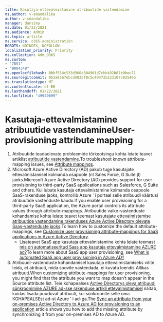 ```yaml
---
title: Kasutaja-ettevalmistamine atribuutide vastendamine
ms.author: v-smandalika
author: v-smandalika
manager: dansimp
ms.date: 01/22/2021
ms.audience: Admin
ms.topic: article
ms.service: o365-administration
ROBOTS: NOINDEX, NOFOLLOW
localization_priority: Priority
ms.collection: Adm_O365
ms.custom:
- "7851"
- "9004348"
ms.openlocfilehash: 8bbf554c533d960a304901d7cbb492b87e9bec71
ms.sourcegitcommit: 953a8567ebcd9835f8c5c49472b223107c92549b
ms.translationtype: MT
ms.contentlocale: et-EE
ms.lasthandoff: 01/22/2021
ms.locfileid: "49949699"
---
```

# <a name="user-provisioning-attribute-mapping"></a><span data-ttu-id="81f12-102">Kasutaja-ettevalmistamine atribuutide vastendamine</span><span class="sxs-lookup"><span data-stu-id="81f12-102">User-provisioning attribute mapping</span></span>

1. <span data-ttu-id="81f12-103">Atribuutide teadaolevate probleemide tõrkeotsingu kohta leiate teavet artiklist [atribuutide vastendamine](https://docs.microsoft.com/azure/active-directory/app-provisioning/known-issues#attribute-mappings).</span><span class="sxs-lookup"><span data-stu-id="81f12-103">To troubleshoot known attribute-mapping issues, see [Attribute mappings](https://docs.microsoft.com/azure/active-directory/app-provisioning/known-issues#attribute-mappings).</span></span> 
2. <span data-ttu-id="81f12-104">Microsoft Azure Active Directory (AD) pakub tuge kasutajate ettevalmistamisel kolmanda osapoole (nt Sales Force, G Suite jt) jaoks.</span><span class="sxs-lookup"><span data-stu-id="81f12-104">Microsoft Azure Active Directory (AD) provides support for user provisioning to third-party SaaS applications such as Salesforce, G Suite and others.</span></span> <span data-ttu-id="81f12-105">Kui lubate kasutaja ettevalmistamine kolmanda osapoole SaaS-rakenduse jaoks, kontrollib Azure ' i portaal selle atribuudi väärtusi atribuutide vastenduste kaudu.</span><span class="sxs-lookup"><span data-stu-id="81f12-105">If you enable user provisioning for a third-party SaaS application, the Azure portal controls its attribute values through attribute-mappings.</span></span> <span data-ttu-id="81f12-106">Atribuutide vaike-vastenduste kohandamise kohta leiate teavet teemast [kasutajate ettevalmistamise atribuutide vastendamine rakenduses Azure Active Directory olevate Saas-vastenduste jaoks](https://docs.microsoft.com/azure/active-directory/app-provisioning/customize-application-attributes).</span><span class="sxs-lookup"><span data-stu-id="81f12-106">To learn how to customize the default attribute-mappings, see [Customize user provisioning attribute-mappings for SaaS applications in Azure Active Directory](https://docs.microsoft.com/azure/active-directory/app-provisioning/customize-application-attributes).</span></span>
    - <span data-ttu-id="81f12-107">Lisateavet SaaS app kasutaja ettevalmistamine kohta leiate teemast [mis on automatiseeritud Saas app kasutaja ettevalmistamine AZURE ad?](https://docs.microsoft.com/azure/active-directory/app-provisioning/user-provisioning)</span><span class="sxs-lookup"><span data-stu-id="81f12-107">To learn more about SaaS app user provisioning, see [What is automated SaaS app user provisioning in Azure AD?](https://docs.microsoft.com/azure/active-directory/app-provisioning/user-provisioning)</span></span> 
3. <span data-ttu-id="81f12-108">Atribuudi-vastenduste kohandamisel kasutaja ettevalmistamiseks võite leida, et atribuuti, mida soovite vastendada, ei kuvata loendis Allikas atribuuti.</span><span class="sxs-lookup"><span data-stu-id="81f12-108">When customizing attribute-mappings for user provisioning, you might find that the attribute you want to map doesn't appear in the Source attribute list.</span></span> <span data-ttu-id="81f12-109">Teie kohapealses [Active Directorys oleva atribuudi sünkroonimine AZURE ad-sse rakenduse artikli ettevalmistamisel](https://docs.microsoft.com/azure/active-directory/app-provisioning/user-provisioning-sync-attributes-for-mapping) näitab, kuidas lisada puuduvat atribuuti, kui sünkroonite selle oma KOHAPEALSEst ad-st Azure ' i ad-ga.</span><span class="sxs-lookup"><span data-stu-id="81f12-109">The [Sync an attribute from your on-premises Active Directory to Azure AD for provisioning to an application](https://docs.microsoft.com/azure/active-directory/app-provisioning/user-provisioning-sync-attributes-for-mapping) article shows you how to add the missing attribute by synchronizing it from your on-premises AD to Azure AD.</span></span>
